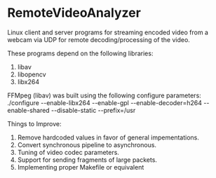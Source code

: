 RemoteVideoAnalyzer
===================

Linux client and server programs for streaming encoded video from a webcam via UDP for remote decoding/processing of the video.

These programs depend on the following libraries:
1) libav
2) libopencv
3) libx264


FFMpeg (libav) was built using the following configure parameters:
./configure --enable-libx264 --enable-gpl --enable-decoder=h264 --enable-shared --disable-static --prefix=/usr


Things to Improve:
1) Remove hardcoded values in favor of general impementations.
2) Convert synchronous pipeline to asynchronous.
3) Tuning of video codec parameters.
4) Support for sending fragments of large packets.
5) Implementing proper Makefile or equivalent

